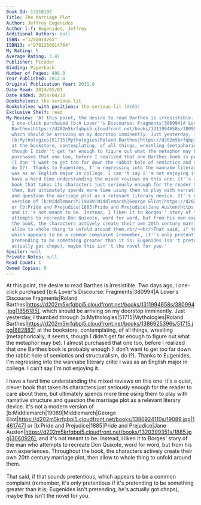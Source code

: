 ```yaml
---
Book Id: 13218192
Title: The Marriage Plot
Author: Jeffrey Eugenides
Author l-f: Eugenides, Jeffrey
Additional Authors: null
ISBN: ="125001476X"
ISBN13: ="9781250014764"
My Rating: 5
Average Rating: 3.47
Publisher: Picador
Binding: Paperback
Number of Pages: 406.0
Year Published: 2012.0
Original Publication Year: 2011.0
Date Read: 2014/05/01
Date Added: 2014/04/30
Bookshelves: the-serious-lit
Bookshelves with positions: the-serious-lit (#165)
Exclusive Shelf: read
My Review: 'At this point, the desire to read Barthes is irresistible. Two days ago,
  I one-click purchased [b:A Lover''s Discourse: Fragments|380994|A Lover''s Discourse  Fragments|Roland
  Barthes|https://d202m5krfqbpi5.cloudfront.net/books/1311994658s/380994.jpg|1856185],
  which should be arriving on my doorstop imminently. Just yesterday, I thumbed through
  [b:Mythologies|51715|Mythologies|Roland Barthes|https://d202m5krfqbpi5.cloudfront.net/books/1386925396s/51715.jpg|882883]
  at the bookstore, contemplating, of all things, wrestling (metaphorically, it seems,
  though I didn''t get far enough to figure out what the metaphor may be). I almost
  purchased that one too, before I realized that one Barthes book is probably enough
  (I don''t want to get too far down the rabbit hole of semiotics and structuralism,
  do I?). Thanks to Eugenides, I''m regressing into the wannabe literary critic I
  was as an English major in college. I can''t say I''m not enjoying it.<br/><br/>I
  have a hard time understanding the mixed reviews on this one: it''s a quiet, clever
  book that takes its characters just seriously enough for the reader to care about
  them, but ultimately spends more time using them to play with narrative structure
  and question the marriage plot as a relevant literary device. It''s not a modern
  version of [b:Middlemarch|19089|Middlemarch|George Eliot|https://d202m5krfqbpi5.cloudfront.net/books/1386924110s/19089.jpg|1461747]
  or [b:Pride and Prejudice|1885|Pride and Prejudice|Jane Austen|https://d202m5krfqbpi5.cloudfront.net/books/1320399351s/1885.jpg|3060926],
  and it''s not meant to be. Instead, I liken it to Borges'' story of the man who
  attempts to recreate Don Quixote, word for word, but from his own experiences. Throughout
  the book, the characters actively create their own 20th century marriage plot, then
  allow to whole thing to unfold around them.<br/><br/>That said, if that sounds pretentious,
  which appears to be a common complaint (remember, it''s only pretentious if it''s
  pretending to be something greater than it is; Eugenides isn''t pretending, he''s
  actually got chops), maybe this isn''t the novel for you.'
Spoiler: null
Private Notes: null
Read Count: 1
Owned Copies: 0
---
```


At this point, the desire to read Barthes is irresistible. Two days ago, I one-click purchased [b:A Lover's Discourse: Fragments|380994|A Lover's Discourse  Fragments|Roland Barthes|https://d202m5krfqbpi5.cloudfront.net/books/1311994658s/380994.jpg|1856185], which should be arriving on my doorstop imminently. Just yesterday, I thumbed through [b:Mythologies|51715|Mythologies|Roland Barthes|https://d202m5krfqbpi5.cloudfront.net/books/1386925396s/51715.jpg|882883] at the bookstore, contemplating, of all things, wrestling (metaphorically, it seems, though I didn't get far enough to figure out what the metaphor may be). I almost purchased that one too, before I realized that one Barthes book is probably enough (I don't want to get too far down the rabbit hole of semiotics and structuralism, do I?). Thanks to Eugenides, I'm regressing into the wannabe literary critic I was as an English major in college. I can't say I'm not enjoying it.<br/><br/>I have a hard time understanding the mixed reviews on this one: it's a quiet, clever book that takes its characters just seriously enough for the reader to care about them, but ultimately spends more time using them to play with narrative structure and question the marriage plot as a relevant literary device. It's not a modern version of [b:Middlemarch|19089|Middlemarch|George Eliot|https://d202m5krfqbpi5.cloudfront.net/books/1386924110s/19089.jpg|1461747] or [b:Pride and Prejudice|1885|Pride and Prejudice|Jane Austen|https://d202m5krfqbpi5.cloudfront.net/books/1320399351s/1885.jpg|3060926], and it's not meant to be. Instead, I liken it to Borges' story of the man who attempts to recreate Don Quixote, word for word, but from his own experiences. Throughout the book, the characters actively create their own 20th century marriage plot, then allow to whole thing to unfold around them.<br/><br/>That said, if that sounds pretentious, which appears to be a common complaint (remember, it's only pretentious if it's pretending to be something greater than it is; Eugenides isn't pretending, he's actually got chops), maybe this isn't the novel for you.